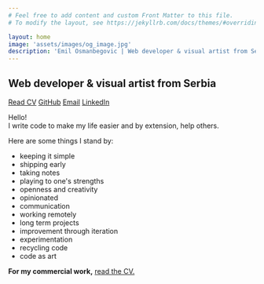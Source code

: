 ```yaml
---
# Feel free to add content and custom Front Matter to this file.
# To modify the layout, see https://jekyllrb.com/docs/themes/#overriding-theme-defaults

layout: home
image: 'assets/images/og_image.jpg'
description: 'Emil Osmanbegovic | Web developer & visual artist from Serbia'
---
```


## Web developer & visual artist from Serbia

[Read CV](/cv)
[GitHub](https://www.github.com/emilosman)
[Email](mailto:emilosmanbegovic@gmail.com)
[LinkedIn](https://www.linkedin.com/in/emil-osmanbegovi%C4%87-357579123/)

Hello!  
I write code to make my life easier and by extension, help others.

Here are some things I stand by:
- keeping it simple
- shipping early
- taking notes
- playing to one's strengths
- openness and creativity
- opinionated
- communication
- working remotely
- long term projects
- improvement through iteration
- experimentation
- recycling code
- code as art

**For my commercial work,** [read the CV.](/cv)  
